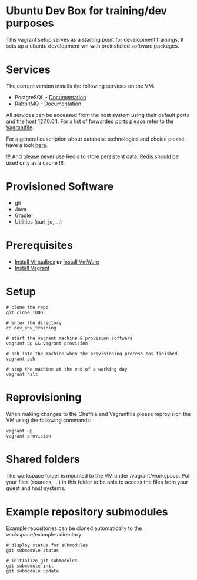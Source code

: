 # Ubuntu Dev Box for training/dev purposes

This vagrant setup serves as a starting point for development trainings.
It sets up a ubuntu development vm with preinstalled software packages.

# Services

The current version installs the following services on the VM:
* PostgreSQL - [Documentation](http://www.postgresql.org/docs/)
* RabbitMQ - [Documentation](https://www.rabbitmq.com/documentation.html)

All services can be accessed from the host system using their default ports and the host 127.0.0.1. For a list of forwarded ports please refer to the [Vagrantfile](Vagrantfile).

For a general description about database technologies and choice please have a look [here](https://www.digitalocean.com/community/tutorials/understanding-sql-and-nosql-databases-and-different-database-models).

!!! And please never use Redis to store persistent data. Redis should be used only as a cache !!!

# Provisioned Software

* git
* Java
* Gradle
* Utilities (curl, jq, ...)

# Prerequisites

* [Install Virtualbox](https://www.virtualbox.org/wiki/Downloads) **or** [install VmWare](http://www.vmware.com/de/products/player)
* [Install Vagrant](https://www.vagrantup.com/downloads.html)

# Setup
```
# clone the repo
git clone TODO

# enter the directory
cd dev_env_training

# start the vagrant machine & provision software
vagrant up && vagrant provision

# ssh into the machine when the provisioning process has finished
vagrant ssh

# stop the machine at the end of a working day
vagrant halt
```

# Reprovisioning

When making changes to the Cheffile and Vagrantfile please reprovision the VM using the following commands:
```
vagrant up
vagrant provision
```

# Shared folders

The workspace folder is mounted to the VM under /vagrant/workspace.
Put your files (sources, ...) in this folder to be able to access the files from your guest and host systems.

# Example repository submodules

Example repositories can be cloned automatically to the workspace/examples directory.

```
# display status for submodules
git submodule status

# initialize git submodules
git submodule init
git submodule update
```
